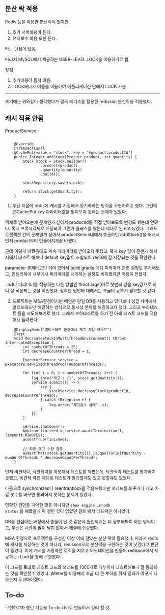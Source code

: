 ## 분산 락 적용

Redis 등을 이용한 분산락이 있지만

1. 추가 서버비용이 든다.
2. 유지보수 비용 또한 든다.

라는 단점이 있음.

따라서 MySQL에서 제공하는 USER-LEVEL LOCK을 이용하기로 함.

장점

1. 추가비용이 들지 않음.
2. LOCK에다가 이름을 이용하여 어플리케이션 단에서 LOCK 가능

---

초기에는 위와같이 생각했다가 결국 레디스를 활용한 redisson 분산락을 적용했다.

## 캐시 적용 안됨

ProductService

```

    @Override
    @Transactional
    @CachePut(value = "stock", key = "#product.productId")
    public Integer addStock(Product product, int quantity) {
        Stock stock = Stock.builder()
                .product(product)
                .quantity(quantity)
                .build();

        stockRepository.save(stock);

        return stock.getQuantity();
    }
```

1. 우선 처음에 redis에 캐시를 저장해서 동기화하는 방식을 구현하려고 했다.
   그런데 @CachePut key 파라미터값을 받아오지 못하는 문제가 있었다.

객체로 받아오는게 문제인가 싶어서 productId를 직접 받아보도록 변경도 헀는데 안됐다.
혹시 프록시객체로 저장되어 그런가 클래스를 봤는데 제대로 된 entity였다.
그래도 트랜잭션 간의 문제일까 싶어서 productSerice내에서 호출하던 addStock()을 꺼내서 먼저 product부터 만들어지게끔 바꿨다.

근데 이렇게 바꿨음에도 계속 파라미터를 받아오지 못했고, 혹시 key 값이 문젠가 해서 지워서 테스트 해보니 default key값이 조합되어 redis에 잘 저장되는 것을 확인했다.

parameter 문제라고만 되어 있어서 build.gradle 에다 파라미터 관련 설정도 추가해보고, 인텔리제이 내부에서 파라미터를 처리하는 설정도 바꿔봤지만 적용이 안됐다.

그러다 파라미터를 적용하는 다른 방법인 #root.args[0]로 첫번째 값을 key값으로 하니 잘 적용되는 것을 확인했다. 정확한 원인에 대해서는 조금더 공부가 필요할 것 같다.

2. 프로젝트는 MSA환경이지만 메인은 단일 DB를 사용하고 있다보니 싱글 서버에서 멀티쓰레드만 해결하는 방식으로 동시성 문제를 해결하고자 했다. 그리고 부하테스트 등을 시도해보기로 헀다. 그래서 부하테스트를 하기 전 아래 테스트 코드를 적용해서 돌려봤다.

```
    @DisplayName("멀티스레드 환경에서 재고 차감 테스트")
    @Test
    void decreaseStockInMultiThreadEnvironment() throws InterruptedException {
        int numberOfThreads = 20;
        int decreaseCountPerThread = 1;

        ExecutorService service = Executors.newFixedThreadPool(numberOfThreads);

        for (int i = 0; i < numberOfThreads; i++) {
            log.info("재고 : {}", stock.getQuantity());
            service.submit(() -> {
                try {
                    stockService.decreaseStock(productId, decreaseCountPerThread);
                } catch (Exception e) {
                    log.error("재고감소 실패", e);
                }
            });
        }

        service.shutdown();
        boolean finished = service.awaitTermination(1, TimeUnit.MINUTES);
        assertTrue(finished);

        // 최종 재고 수량 검증
        assertThat(stock.getQuantity()).isEqualTo(initQuantity - numberOfThreads * decreaseCountPerThread);
    }
```

먼저 비관적락, 낙관적락을 이용해서 테스트를 해봤는데, 낙관적락 테스트를 통과하지 못했고, 비관적 락은 제대로 테스트가 통과할때도 있고 못할떄도 있었다.

다음으로 synchronized나 reentrantlock을 적용해봤지만 쓰레드를 바꾸거나 재고 차감 갯수를 바꾸면 통과하지 못하는 문제가 있었다.

명확한 원인을 파악한 것은 아니지만 <code>show engine innodb status</code> 를 해봤을때 락 걸린 것이 없었던 걸로 봐서 데드락은 아니었다.

DB를 선점하는 과정에서 충돌이 난 것 같은데 원인까지는 더 공부해봐야 하는 영역이고, 우선은 시간이 많이 남지 않아서 해결에 집중했다.

MSA 환경으로 프로젝트를 구성한 이상 이에 걸맞는 분산 락이 필요했다.
따라서 redis에 캐시를 저장하는 것이 아니라, redisson으로 분산락을 구현하는 것이 낫겠다고 판단이 들었다. 이에 캐시를 저장하던 로직을 지우고 어노테이션을 만들어 redisson에서 제공하는 rLock을 통해 구현했다.

이 코드를 토대로 테스트 코드의 쓰레드를 1000개로 나누어서 테스트해보니 잘 통과하는 것을 확인할수 있었다. jMeter를 이용해서 조금 더 큰 부하를 줘서 결과가 어떻게 나오는지 두고봐야겠다.

## To-do

구현하고자 했던 기능을 To-do List로 만들어서 정리 할 것.
